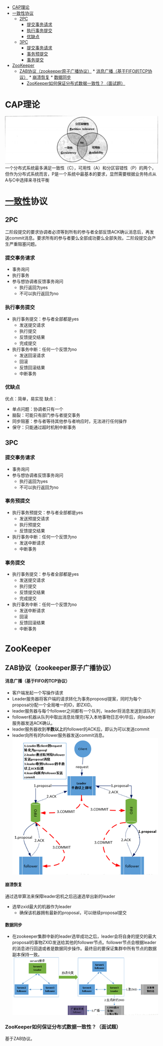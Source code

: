 
<!-- @import "[TOC]" {cmd="toc" depthFrom=1 depthTo=6 orderedList=false} -->
<!-- code_chunk_output -->

* [CAP理论](#cap理论)
* [一致性协议](#一致性数据库mysqlmd事务协议)
	* [2PC](#2pc)
		* [提交事务请求](#提交事务请求)
		* [执行事务提交](#执行事务提交)
		* [优缺点](#优缺点)
	* [3PC](#3pc)
		* [提交事务请求](#提交事务请求-1)
		* [事务预提交](#事务预提交)
		* [事务提交](#事务提交)
* [ZooKeeper](#zookeeper)
	* [ZAB协议（zookeeper原子广播协议）](#zab协议zookeeper原子广播协议)
			* [消息广播（基于FIFO的TCP协议）](#消息广播基于fifo的tcp协议)
			* [崩溃恢复](#崩溃恢复)
			* [数据同步](#数据同步)
		* [ZooKeeper如何保证分布式数据一致性？（面试题）](#zookeeper如何保证分布式数据一致性面试题)

<!-- /code_chunk_output -->
# CAP理论
![CAP理论](assets/markdown-img-paste-20180915140328923.png)
一个分布式系统最多满足一致性（C），可用性（A）和分区容错性（P）的两个，但作为分布式系统而言，P是一个系统中最基本的要求，显然需要根据业务特点从A与C中选择来寻找平衡
# [一致性](/数据库/mysql.md#事务)协议
## 2PC
二阶段提交的要求协调者必须等到所有的参与者全部反馈ACK确认消息后，再发送commit消息。要求所有的参与者要么全部成功要么全部失败。二阶段提交会产生严重阻塞问题。
### 提交事务请求
- 事务询问
- 执行事务
- 参与想协调者反馈事务询问
  - 执行返回为yes
  - 不可以执行返回为no
### 执行事务提交
- 执行事务提交：参与者全部都是yes
  - 发送提交请求
  - 执行提交
  - 反馈提交结果
  - 完成提交
- 执行事务中断：任何一个反馈为no
  - 发送回滚请求
  - 回滚
  - 反馈回滚结果
  - 中断事务
### 优缺点
优点：简单，易实现
缺点：
- 单点问题：协调者只有一个
- 脑裂：可能只有部门参与者提交事务
- 同步阻塞：参与者等待其他参与者响应时，无法进行任何操作
- 保守：只能通过超时机制中断事务
## 3PC
### 提交事务请求
- 事务询问
- 参与想协调者反馈事务询问
  - 执行返回为yes
  - 不可以执行返回为no
### 事务预提交
- 执行事务预提交：参与者全部都是yes
  - 发送预提交请求
  - 执行预提交
  - 反馈提交结果
- 执行事务中断：任何一个反馈为no
  - 发送中断请求
  - 中断事务
### 事务提交
- 执行事务提交：参与者全部都是yes
  - 发送提交请求
  - 执行提交
  - 反馈提交结果
  - 完成提交
- 执行事务中断：任何一个反馈为no
  - 发送中断请求
  - 回滚
  - 反馈回滚结果
  - 中断事务
# ZooKeeper
## ZAB协议（zookeeper原子广播协议）
#### 消息广播（基于FIFO的TCP协议）
- 客户端发起一个写操作请求
- Leader服务器将客户端的请求转化为事务proposql提案，同时为每个proposal分配一个全局唯一的ID，即ZXID。
- leader服务器与每个follower之间都有一个队列，leader将消息发送到该队列
- follower机器从队列中取出消息处理完(写入本地事物日志中)毕后，向leader服务器发送ACK确认。
- leader服务器收到**半数以上**的follower的ACK后，即认为可以发送commit
- leader向所有的follower服务器发送commit消息。
![消息广播](assets/markdown-img-paste-20180915200837254.png)
#### 崩溃恢复
通过选举算法来保障leader宕机之后迅速选举出新的leader
- 选举zxid最大的机器作为leader
  - 确保该机器拥有最新的proposal，可以继续proposal提交
#### 数据同步
- 在zookeeper集群中新的leader选举成功之后，leader会将自身的提交的最大proposal的事物ZXID发送给其他的follower节点。follower节点会根据leader的消息进行回退或者是数据同步操作。最终目的要保证集群中所有节点的数据副本保持一致。
![数据同步](assets/markdown-img-paste-20180915200909563.png)
### ZooKeeper如何保证分布式数据一致性？（面试题）
基于ZAB协议。
